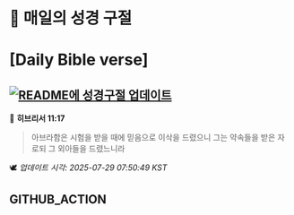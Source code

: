 # 🙏 매일의 성경 구절
# [Daily Bible verse]
## [![README에 성경구절 업데이트](https://github.com/DONGSUKA/first_test/actions/workflows/update-readme-bible.yml/badge.svg)](https://github.com/DONGSUKA/first_test/actions/workflows/update-readme-bible.yml)
<!-- START_BIBLE_VERSE -->
📖 **히브리서 11:17**
> 아브라함은 시험을 받을 때에 믿음으로 이삭을 드렸으니 그는 약속들을 받은 자로되 그 외아들을 드렸느니라

🕊️ _업데이트 시각: 2025-07-29 07:50:49 KST_
  <!-- END_BIBLE_VERSE -->
## GITHUB_ACTION
